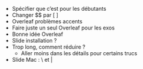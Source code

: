 
+ Spécifier que c’est pour les débutants
+ Changer $$ par \[ \]
+ Overleaf problèmes accents
+ Faire juste un seul Overleaf pour les exos
+ Bonne idée Overleaf
+ Slide installation ?
+ Trop long, comment réduire ?
    - Aller moins dans les détails pour certains trucs
+ Slide Mac : \ et |
